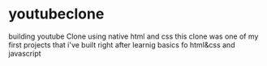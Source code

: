 # youtubeclone
building youtube Clone using native html and css 
this clone was one of my first projects that i've built right after learnig basics fo html&css and javascript 
